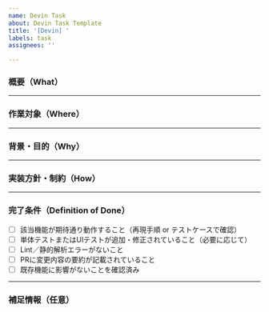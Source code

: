 ```yaml
---
name: Devin Task
about: Devin Task Template
title: '[Devin] '
labels: task
assignees: ''

---
```


### 概要（What）

<!-- このIssueでは何をしてほしいかを簡潔に記述してください。  
例: 特定のバグ修正、新機能追加、既存コードの改善 など -->

---

### 作業対象（Where）

<!-- 対象となるファイル、ディレクトリ、モジュール名など  
例: `lib/screens/home_screen.dart` -->

---

### 背景・目的（Why）

<!-- なぜこの作業が必要なのか、ビジネスや技術的な理由を記述してください。  
例: ユーザーが画像投稿時にクラッシュする問題のため -->

---

### 実装方針・制約（How）

<!-- 使用してほしい技術、避けるべき方法、既知の問題などを記述してください。  
例: 外部ライブラリを追加せずに対応／既存のRiverpod構成を維持する -->

---

### 完了条件（Definition of Done）

- [ ] 該当機能が期待通り動作すること（再現手順 or テストケースで確認）
- [ ] 単体テストまたはUIテストが追加・修正されていること（必要に応じて）
- [ ] Lint／静的解析エラーがないこと
- [ ] PRに変更内容の要約が記載されていること
- [ ] 既存機能に影響がないことを確認済み

---

### 補足情報（任意）

<!-- - 関連Issue: `#123`
- スクリーンショット、再現手順、ログなどがあれば記載 -->
